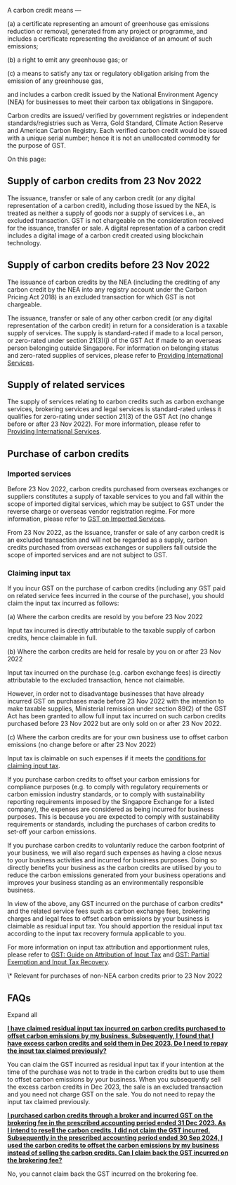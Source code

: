 A carbon credit means —

(a) a certificate representing an amount of greenhouse gas emissions reduction or removal, generated from any project or programme, and includes a certificate representing the avoidance of an amount of such emissions;

(b) a right to emit any greenhouse gas; or

(c) a means to satisfy any tax or regulatory obligation arising from the emission of any greenhouse gas,

and includes a carbon credit issued by the National Environment Agency (NEA) for businesses to meet their carbon tax obligations in Singapore.

Carbon credits are issued/ verified by government registries or independent standards/registries such as Verra, Gold Standard, Climate Action Reserve and American Carbon Registry. Each verified carbon credit would be issued with a unique serial number; hence it is not an unallocated commodity for the purpose of GST.

On this page:

## Supply of carbon credits from 23 Nov 2022

The issuance, transfer or sale of any carbon credit (or any digital representation of a carbon credit), including those issued by the NEA, is treated as neither a supply of goods nor a supply of services i.e., an excluded transaction. GST is not chargeable
on the consideration received for the issuance, transfer or sale. A digital representation of a carbon credit includes a digital image of a carbon credit created using blockchain technology.

## Supply of carbon credits before 23 Nov 2022

The issuance of carbon credits by the NEA (including the crediting of any carbon credit by the NEA into any registry account under the Carbon Pricing Act 2018) is an excluded transaction for which GST is not chargeable.

The issuance, transfer or sale of any other carbon credit (or any digital representation of the carbon credit) in return for a consideration is a taxable supply of services. The supply is standard-rated if made to a local person, or zero-rated under section
21(3)(j) of the GST Act if made to an overseas person belonging outside Singapore. For information on belonging status and zero-rated supplies of services, please refer to [Providing International Services](https://www.iras.gov.sg/taxes/goods-services-tax-(gst)/charging-gst-(output-tax)/when-to-charge-0-gst-(zero-rate)/providing-international-services).

## Supply of related services

The supply of services relating to carbon credits such as carbon exchange services, brokering services and legal services is standard-rated unless it qualifies for zero-rating under section 21(3) of the GST Act (no change before or after 23 Nov 2022).
For more information, please refer to [Providing International Services](https://www.iras.gov.sg/taxes/goods-services-tax-(gst)/charging-gst-(output-tax)/when-to-charge-0-gst-(zero-rate)/providing-international-services).

## Purchase of carbon credits

### Imported services

Before 23 Nov 2022, carbon credits purchased from overseas exchanges or suppliers constitutes a supply of taxable services to you and fall within the scope of imported digital services, which may be subject to GST under the reverse charge or overseas
vendor registration regime. For more information, please refer to [GST on Imported Services](https://www.iras.gov.sg/taxes/goods-services-tax-(gst)/gst-and-digital-economy/local-businesses).

From 23 Nov 2022, as the issuance, transfer or sale of any carbon credit is an excluded transaction and will not be regarded as a supply, carbon credits purchased from overseas exchanges or suppliers fall outside the scope of imported services and are
not subject to GST.

### Claiming input tax

If you incur GST on the purchase of carbon credits (including any GST paid on related service fees incurred in the course of the purchase), you should claim the input tax incurred as follows:

(a) Where the carbon credits are resold by you before 23 Nov 2022

Input tax incurred is directly attributable to the taxable supply of carbon credits, hence claimable in full.

(b) Where the carbon credits are held for resale by you on or after 23 Nov 2022

Input tax incurred on the purchase (e.g. carbon exchange fees) is directly attributable to the excluded transaction, hence not claimable.

However, in order not to disadvantage businesses that have already incurred GST on purchases made before 23 Nov 2022 with the intention to make taxable supplies, Ministerial remission under section 89(2) of the GST Act has been granted to allow full input
tax incurred on such carbon credits purchased before 23 Nov 2022 but are only sold on or after 23 Nov 2022.

(c) Where the carbon credits are for your own business use to offset carbon emissions (no change before or after 23 Nov 2022)

Input tax is claimable on such expenses if it meets the [conditions for claiming input tax](https://www.iras.gov.sg/taxes/goods-services-tax-(gst)/claiming-gst-(input-tax)/conditions-for-claiming-input-tax).

If you purchase carbon credits to offset your carbon emissions for compliance purposes (e.g. to comply with regulatory requirements or carbon emission industry standards, or to comply with sustainability reporting requirements imposed by the Singapore
Exchange for a listed company), the expenses are considered as being incurred for business purposes. This is because you are expected to comply with sustainability requirements or standards, including the purchases of carbon credits to set-off your
carbon emissions.

If you purchase carbon credits to voluntarily reduce the carbon footprint of your business, we will also regard such expenses as having a close nexus to your business activities and incurred for business purposes. Doing so directly benefits your business
as the carbon credits are utilised by you to reduce the carbon emissions generated from your business operations and improves your business standing as an environmentally responsible business.

In view of the above, any GST incurred on the purchase of carbon credits\* and the related service fees such as carbon exchange fees, brokering charges and legal fees to offset carbon emissions by your business is claimable as residual input tax. You should
apportion the residual input tax according to the input tax recovery formula applicable to you.

For more information on input tax attribution and apportionment rules, please refer to [GST: Guide on Attribution of Input Tax](https://www.iras.gov.sg/media/docs/default-source/e-tax/etax-guide-on-gst-guide-on-attribution-of-input-tax-7th-edition.pdf?sfvrsn=162593a5_11) and [GST: Partial Exemption and Input Tax Recovery](https://www.iras.gov.sg/media/docs/default-source/e-tax/etax-guide-on-partial-exemption-and-input-tax-recovery-6th-edition.pdf?sfvrsn=cbbae7c6_14).

\\* Relevant for purchases of non-NEA carbon credits prior to 23 Nov 2022

## FAQs

Expand all

[**I have claimed residual input tax incurred on carbon credits purchased to offset carbon emissions by my business. Subsequently, I found that I have excess carbon credits and sold them in Dec 2023. Do I need to repay the input tax claimed previously?**](https://www.iras.gov.sg/taxes/goods-services-tax-(gst)/specific-business-sectors/carbon-credits#i-have-claimed-residual-input-tax-incurred-on-carbon-credits-purchased-to-offset-carbon-emissions-by-my-business--subsequently--i-found-that-i-have-excess-carbon-credits-and-sold-them-in-dec-2023--do-i-need-to-repay-the-input-tax-claimed-previously-)

You can claim the GST incurred as residual input tax if your intention at the time of the purchase was not to trade in the carbon credits but to use them to offset carbon emissions by your business. When you subsequently sell the excess carbon credits in Dec 2023, the sale is an excluded transaction and you need not charge GST on the sale. You do not need to repay the input tax claimed previously.


[**I purchased carbon credits through a broker and incurred GST on the brokering fee in the prescribed accounting period ended 31 Dec 2023. As I intend to resell the carbon credits, I did not claim the GST incurred. Subsequently in the prescribed accounting period ended 30 Sep 2024, I used the carbon credits to offset the carbon emissions by my business instead of selling the carbon credits. Can I claim back the GST incurred on the brokering fee?**](https://www.iras.gov.sg/taxes/goods-services-tax-(gst)/specific-business-sectors/carbon-credits#i-purchased-carbon-credits-through-a-broker-and-incurred-gst-on-the-brokering-fee-in-the-prescribed-accounting-period-ended-31-dec-2023--as-i-intend-to-resell-the-carbon-credits--i-did-not-claim-the-gst-incurred--subsequently-in-the-prescribed-accounting-period-ended-30-sep-2024--i-used-the-carbon-credits-to-offset-the-carbon-emissions-by-my-business-instead-of-selling-the-carbon-credits--can-i-claim-back-the-gst-incurred-on-the-brokering-fee-)

No, you cannot claim back the GST incurred on the brokering fee.